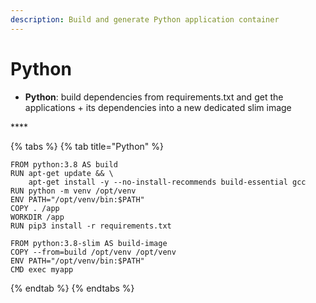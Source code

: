 ```yaml
---
description: Build and generate Python application container
---
```


# Python



* **Python**: build dependencies from requirements.txt and get the applications + its dependencies into a new dedicated slim image

\*\*\*\*

{% tabs %}
{% tab title="Python" %}
```text
FROM python:3.8 AS build
RUN apt-get update && \
    apt-get install -y --no-install-recommends build-essential gcc
RUN python -m venv /opt/venv
ENV PATH="/opt/venv/bin:$PATH"
COPY . /app
WORKDIR /app
RUN pip3 install -r requirements.txt

FROM python:3.8-slim AS build-image
COPY --from=build /opt/venv /opt/venv
ENV PATH="/opt/venv/bin:$PATH"
CMD exec myapp
```
{% endtab %}
{% endtabs %}

## 

